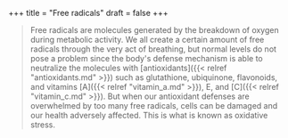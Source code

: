+++
title = "Free radicals"
draft = false
+++

> Free radicals are molecules generated by the breakdown of oxygen during
> metabolic activity. We all create a certain amount of free radicals through the
> very act of breathing, but normal levels do not pose a problem since the body's
> defense mechanism is able to neutralize the molecules with [antioxidants]({{< relref "antioxidants.md" >}}) such as
> glutathione, ubiquinone, flavonoids, and vitamins [A]({{< relref "vitamin_a.md" >}}), E, and [C]({{< relref "vitamin_c.md" >}}). But when our
> antioxidant defenses are overwhelmed by too many free radicals, cells can be
> damaged and our health adversely affected. This is what is known as oxidative
> stress.

